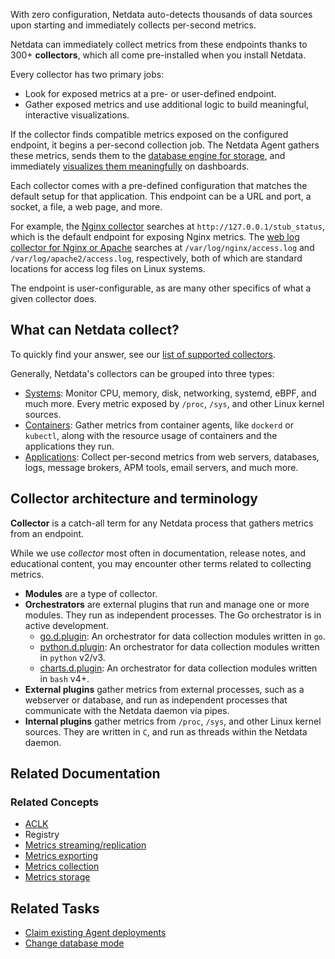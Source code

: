 <!--
title: "Metrics collection"
sidebar_label: "Metrics collection"
custom_edit_url: "https://github.com/netdata/netdata/blob/master/docs/concepts/netdata-agent/metrics-collection.md"
sidebar_position: 900
learn_status: "Published"
learn_topic_type: "Concepts"
learn_rel_path: "netdata-agent"
learn_docs_purpose: "Explain how metrics are collected [Existing plugins, Custom plugins (plugins.d protocol, for C, Go, Java, Node.js, Python, etc), Statsd]. Auto detection"
-->

With zero configuration, Netdata auto-detects thousands of data sources upon starting and immediately collects
per-second metrics.

Netdata can immediately collect metrics from these endpoints thanks to 300+ **collectors**, which all come pre-installed
when you install Netdata.

Every collector has two primary jobs:

-   Look for exposed metrics at a pre- or user-defined endpoint.
-   Gather exposed metrics and use additional logic to build meaningful, interactive visualizations.

If the collector finds compatible metrics exposed on the configured endpoint, it begins a per-second collection job. The
Netdata Agent gathers these metrics, sends them to the [database engine for
storage](https://github.com/netdata/netdata/blob/master/docs/concepts/netdata-agent/metrics-storage.md), and immediately [visualizes them
meaningfully](https://github.com/netdata/learn/blob/master/docs/concepts/visualizations/from-raw-metrics-to-visualization.md) on dashboards.

Each collector comes with a pre-defined configuration that matches the default setup for that application. This endpoint
can be a URL and port, a socket, a file, a web page, and more.

For example, the [Nginx collector](https://learn.netdata.cloud/docs/agent/collectors/go.d.plugin/modules/nginx) searches
at `http://127.0.0.1/stub_status`, which is the default endpoint for exposing Nginx metrics. The [web log collector for
Nginx or Apache](https://learn.netdata.cloud/docs/agent/collectors/go.d.plugin/modules/weblog) searches at
`/var/log/nginx/access.log` and `/var/log/apache2/access.log`, respectively, both of which are standard locations for
access log files on Linux systems.

The endpoint is user-configurable, as are many other specifics of what a given collector does.

## What can Netdata collect?

To quickly find your answer, see our [list of supported collectors](/collectors/COLLECTORS.md).

Generally, Netdata's collectors can be grouped into three types:

-   [Systems](/docs/collect/system-metrics.md): Monitor CPU, memory, disk, networking, systemd, eBPF, and much more.
    Every metric exposed by `/proc`, `/sys`, and other Linux kernel sources.
-   [Containers](/docs/collect/container-metrics.md): Gather metrics from container agents, like `dockerd` or `kubectl`,
    along with the resource usage of containers and the applications they run.
-   [Applications](/docs/collect/application-metrics.md): Collect per-second metrics from web servers, databases, logs,
    message brokers, APM tools, email servers, and much more.

## Collector architecture and terminology

**Collector** is a catch-all term for any Netdata process that gathers metrics from an endpoint. 

While we use _collector_ most often in documentation, release notes, and educational content, you may encounter other
terms related to collecting metrics.

-   **Modules** are a type of collector.
-   **Orchestrators** are external plugins that run and manage one or more modules. They run as independent processes.
    The Go orchestrator is in active development.
    -   [go.d.plugin](https://learn.netdata.cloud/docs/agent/collectors/go.d.plugin/): An orchestrator for data
        collection modules written in `go`.
    -   [python.d.plugin](/collectors/python.d.plugin/README.md): An orchestrator for data collection modules written in
        `python` v2/v3.
    -   [charts.d.plugin](/collectors/charts.d.plugin/README.md): An orchestrator for data collection modules written in
        `bash` v4+.
-   **External plugins** gather metrics from external processes, such as a webserver or database, and run as independent
    processes that communicate with the Netdata daemon via pipes.
-   **Internal plugins** gather metrics from `/proc`, `/sys`, and other Linux kernel sources. They are written in `C`,
    and run as threads within the Netdata daemon.

## Related Documentation

### Related Concepts

- [ACLK](https://github.com/netdata/netdata/blob/rework-learn/docs/concepts/netdata-agent/aclk.md)
- Registry
- [Metrics streaming/replication](https://github.com/netdata/netdata/blob/master/docs/concepts/netdata-agent/registry.md)
- [Metrics exporting](https://github.com/netdata/netdata/blob/master/docs/concepts/netdata-agent/metrics-exporting.md)
- [Metrics collection](https://github.com/netdata/netdata/blob/master/docs/concepts/netdata-agent/metrics-collection.md)
- [Metrics storage](https://github.com/netdata/netdata/blob/master/docs/concepts/netdata-agent/metrics-storage.md)

## Related Tasks

- [Claim existing Agent deployments](https://github.com/netdata/netdata/blob/master/docs/tasks/setup/claim-existing-agent-to-cloud.md)
- [Change database mode](https://github.com/netdata/netdata/blob/master/docs/tasks/setup/manage-retained-metrics/change-database-mode.md)
